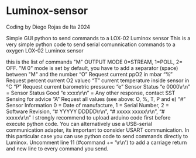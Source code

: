 # Luminox-sensor
Coding by Diego Rojas de Ita 2024

Simple GUI python to send commands to a LOX-02 Luminox sensor
This is a very simple python code to send serial comunnication commands to a oxygen LOX-02 Luminox sensor

this is the list of commands
"M" OUTPUT MODE 0=STREAM, 1=POLL, 2= OFF. "M 0" mode is set by default, you have to add a separator (space) between "M" and the number
“O” Request current ppO2 in mbar
“%” Request percent current O2 valuec
“T” current temperature inside sensor in °C
“P” Request current barometric pressurec
“e” Sensor Status “e 0000\r\n” = Sensor Status Good “e xxxx\r\n” = Any other response, contact SST Sensing for advice
“A” Request all values (see above: O, %, T, P and e)
“#” Sensor Information 0 = Date of manufacture, 1 = Serial Number, 2 = Software Revision, “# YYYYY DDDDD\r\n”, “# xxxxx xxxxx\r\n”, “# xxxxx\r\n”
I strongly recommend to upload arduino code first before execute python code.
You can alternatively use a USB-serial communication adapter, its important to consider USART communication. In this particular case you can use 
python code to send commands directly to Luminox. Uncomment line 11 (#command += '\r\n') to add a carriage return and new line to every command 
you send.
